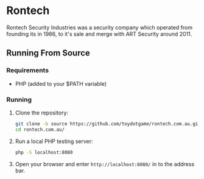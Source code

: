 # Rontech
Rontech Security Industries was a security company which operated from founding its in 1986, to it's sale and merge with ART Security around 2011.

## Running From Source
### Requirements
* PHP (added to your $PATH variable)

### Running
1. Clone the repository:
	```sh
	git clone -b source https://github.com/toydotgame/rontech.com.au.git
	cd rontech.com.au/
	```
2. Run a local PHP testing server:
	```sh
	php -S localhost:8080
	```
3. Open your browser and enter `http://localhost:8080/` in to the address bar.
